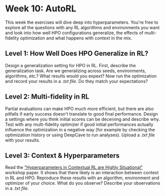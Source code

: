 # Week 10: AutoRL
This week the exercises will dive deep into hyperparameters. You're free to explore all the questions with any RL algorithms and environments you want and look into how well HPO configurations generalize, the effects of multi-fidelity optimization and what happens with context in the mix.

## Level 1: How Well Does HPO Generalize in RL?
Design a generalization setting for HPO in RL. First, describe the generalization task. Are we generalizing across seeds, environments, algorithms, etc.? What results would you expext? Now run the optimization and record your results in a *.txt file*. Do they match your expectations?

## Level 2: Multi-fidelity in RL
Partial evaluations can make HPO much more efficient, but there are also pitfalls if early success doesn't translate to good final performance. Design a settings where you think initial scores can be deceiving and describe why. Test with any multi-fidelity optimizer if good initial performances actually influence the optimization in a negative way (for example by checking the optimization history or using DeepCave to run analyses). Upload a *.txt file* with your results.

## Level 3: Context & Hyperparameters
Read the ["Hyperparameters in Contextual RL are Highly Situational"](https://arxiv.org/pdf/2212.10876) workshop paper. It shows that there likely is an interaction between context in RL and HPO. Reproduce these results with an algorithm, environment and optimizer of your choice. What do you observe? Describe your observations in a *.txt file*.
